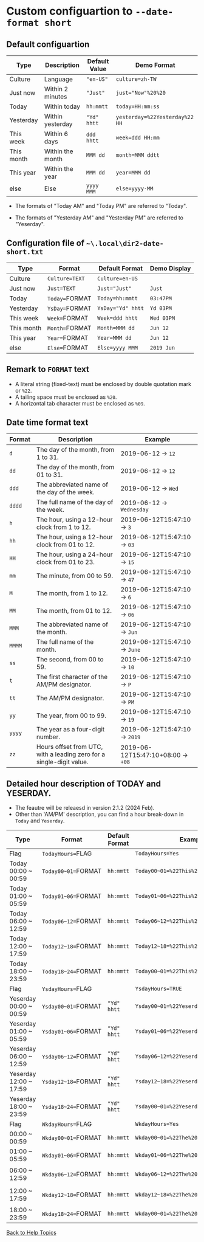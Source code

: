 # Custom configuartion to ```--date-format short```

## Default configuartion

| Type       | Description      | Default Value   | Demo Format            |
| ----       | -----------      | --------------  | -----------            |
| Culture    | Language         | ```"en-US"```   | ```culture=zh-TW```    |
| Just now   | Within 2 minutes | ```"Just"```    | ```just="Now"%20%20``` |
| Today      | Within today     | ```hh:mmtt```   | ```today=HH:mm:ss```   |
| Yesterday  | Within yesterday | ```"Yd" hhtt``` | ```yesterday=%22Yesterday%22 HH``` |
| This week  | Within 6 days    | ```ddd hhtt```  | ```week=ddd HH:mm```   |
| This month | Within the month | ```MMM dd```    | ```month=MMM ddtt```   |
| This year  | Within the year  | ```MMM dd```    | ```year=MMM dd```      |
| else       | Else             | ```yyyy MMM```  | ```else=yyyy-MM```     |

* The formats of "Today AM" and "Today PM" are referred to "Today".

* The formats of "Yesterday AM" and "Yesterday PM" are referred to "Yeserday".


## Configuration file of ```~\.local\dir2-date-short.txt```

| Type       | Format              | Default Format        | Demo Display   |
| ----       | -----------         | --------------        | ------------   |
| Culture    | ```Culture=TEXT```  | ```Culture=en-US```   |                |
| Just now   | ```Just=TEXT```     | ```Just="Just"```     | ```Just```     |
| Today      | ```Today=```FORMAT  | ```Today=hh:mmtt```   | ```03:47PM```  |
| Yesterday  | ```YsDay=```FORMAT  | ```YsDay="Yd" hhtt``` | ```Yd 03PM```  |
| This week  | ```Week=```FORMAT   | ```Week=ddd hhtt```   | ```Wed 03PM``` |
| This month | ```Month=```FORMAT  | ```Month=MMM dd```    | ```Jun 12```   |
| This year  | ```Year=```FORMAT   | ```Year=MMM dd```     | ```Jun 12```   |
| else       | ```Else=```FORMAT   | ```Else=yyyy MMM```   | ```2019 Jun``` |

## Remark to ```FORMAT``` text

* A literal string (fixed-text) must be enclosed by double quotation mark or ```%22```.
* A tailing space must be enclosed as ```%20```.
* A horizontal tab character must be enclosed as ```%09```.

## Date time format text

| Format | Description | Example |
| ------ | ----------- | ------- |
| ```d``` | The day of the month, from 1 to 31. | 2019-06-12 -> ```12``` |
| ```dd``` | The day of the month, from 01 to 31. | 2019-06-12 -> ```12``` |
| ```ddd``` | The abbreviated name of the day of the week. | 2019-06-12 -> ```Wed``` |
| ```dddd``` | The full name of the day of the week. | 2019-06-12 -> ```Wednesday``` |
| ```h``` | The hour, using a 12-hour clock from 1 to 12. | 2019-06-12T15:47:10 -> ```3``` |
| ```hh``` | The hour, using a 12-hour clock from 01 to 12. | 2019-06-12T15:47:10 -> ```03``` |
| ```HH``` | The hour, using a 24-hour clock from 01 to 23. | 2019-06-12T15:47:10 -> ```15``` |
| ```mm``` | The minute, from 00 to 59. | 2019-06-12T15:47:10 -> ```47``` |
| ```M``` | The month, from 1 to 12. | 2019-06-12T15:47:10 -> ```6``` |
| ```MM``` | The month, from 01 to 12. | 2019-06-12T15:47:10 -> ```06``` |
| ```MMM``` | The abbreviated name of the month. | 2019-06-12T15:47:10 -> ```Jun``` |
| ```MMMM``` | The full name of the month. | 2019-06-12T15:47:10 -> ```June``` |
| ```ss``` | The second, from 00 to 59. | 2019-06-12T15:47:10 -> ```10``` |
| ```t``` | The first character of the AM/PM designator. | 2019-06-12T15:47:10 -> ```P``` |
| ```tt``` | The AM/PM designator. | 2019-06-12T15:47:10 -> ```PM``` |
| ```yy``` | The year, from 00 to 99. | 2019-06-12T15:47:10 -> ```19``` |
| ```yyyy``` | The year as a four-digit number. | 2019-06-12T15:47:10 -> ```2019``` |
| ```zz``` | Hours offset from UTC, with a leading zero for a single-digit value. | 2019-06-12T15:47:10+08:00 -> ```+08``` |

## Detailed hour description of TODAY and YESERDAY.

* The feautre will be releaesd in version 2.1.2 (2024 Feb).
* Other than 'AM/PM' description, you can find a hour break-down in ```Today``` and ```Yeserday```.


| Type | Format | Default Format | Example Format | Example |
| ---- | ------ | -------------- | -------------- | ------- |
| Flag | ```TodayHours=```FLAG | | ```TodayHours=Yes```  | |
| Today 00:00 ~ 00:59 | ```Today00~01=```FORMAT | ```hh:mmtt```| ```Today00~01=%22This%20Midnight%22%20%09``` | ```This Midnight``` |
| Today 01:00 ~ 05:59 | ```Today01~06=```FORMAT | ```hh:mmtt```| ```Today01~06=%22This%20Early%22%20h09``` | ```This Early 8``` |
| Today 06:00 ~ 12:59 | ```Today06~12=```FORMAT | ```hh:mmtt```| ```Today06~12=%22This%20Morning%22%20h%09``` | ```This Morning 11``` |
| Today 12:00 ~ 17:59 | ```Today12~18=```FORMAT | ```hh:mmtt```| ```Today12~18=%22This%20Afternoon%22%20h%09``` | ```This Afternoon 3``` |
| Today 18:00 ~ 23:59 | ```Today18~24=```FORMAT | ```hh:mmtt```| ```Today00~01=%22This%20Night%22%20h%09``` | ```This Night 11``` |
| Flag | ```YsdayHours=```FLAG | | ```YsdayHours=TRUE```  | |
| Yeserday 00:00 ~ 00:59 | ```Ysday00~01=```FORMAT | ```"Yd" hhtt```| ```Ysday00~01=%22Yeserday%20Midnight%22%20%09``` | ```Yeserday Midnight``` |
| Yeserday 01:00 ~ 05:59 | ```Ysday01~06=```FORMAT | ```"Yd" hhtt```| ```Ysday01~06=%22Yeserday%20Early%22%20h09``` | ```Yeserday Early 8``` |
| Yeserday 06:00 ~ 12:59 | ```Ysday06~12=```FORMAT | ```"Yd" hhtt```| ```Ysday06~12=%22Yeserday%20Morning%22%20h%09``` | ```Yeserday Morning 11``` |
| Yeserday 12:00 ~ 17:59 | ```Ysday12~18=```FORMAT | ```"Yd" hhtt```| ```Ysday12~18=%22Yeserday%20Afternoon%22%20h%09``` | ```Yeserday Afternoon 3``` |
| Yeserday 18:00 ~ 23:59 | ```Ysday18~24=```FORMAT | ```"Yd" hhtt```| ```Ysday00~01=%22Yeserday%20Night%22%20h%09``` | ```Yeserday Night 11``` |
| Flag | ```WkdayHours=```FLAG | | ```WkdayHours=Yes```  | |
| 00:00 ~ 00:59 | ```Wkday00~01=```FORMAT | ```hh:mmtt```| ```Wkday00~01=%22The%20Midnight%22%20%09``` | ```The Midnight``` |
| 01:00 ~ 05:59 | ```Wkday01~06=```FORMAT | ```hh:mmtt```| ```Wkday01~06=%22The%20Early%22%20h09``` | ```The Early 8``` |
| 06:00 ~ 12:59 | ```Wkday06~12=```FORMAT | ```hh:mmtt```| ```Wkday06~12=%22The%20Morning%22%20h%09``` | ```The Morning 11``` |
| 12:00 ~ 17:59 | ```Wkday12~18=```FORMAT | ```hh:mmtt```| ```Wkday12~18=%22The%20Afternoon%22%20h%09``` | ```The Afternoon 3``` |
| 18:00 ~ 23:59 | ```Wkday18~24=```FORMAT | ```hh:mmtt```| ```Wkday00~01=%22The%20Night%22%20h%09``` | ```The Night 11``` |


[Back to Help Topics](https://github.com/ck-yung/dir2cs/blob/main/docs/HELP.md)
